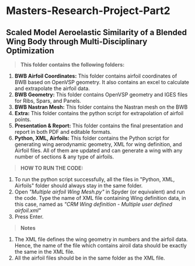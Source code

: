 # Masters-Research-Project-Part2
## Scaled Model Aeroelastic Similarity of a Blended Wing Body through Multi-Disciplinary Optimization

> **This folder contains the following folders:**

1. **BWB Airfoil Coordinates:** This folder contains airfoil coordinates of BWB based on OpenVSP geometry. It also contains an excel to calculate and extrapolate the airfoil data.
2. **BWB Geometry:** This folder contains OpenVSP geometry and IGES files for Ribs, Spars, and Panels.
3. **BWB Nastran Mesh:** This folder contains the Nastran mesh on the BWB
4. **Extra:** This folder contains the python script for extrapolation of airfoil points.
4. **Presentation & Report:** This folder contains the final presentation and report in both PDF and editable formats.
5. **Python, XML, Airfoils:** This folder contains the Python script for generating wing aerodynamic geometry, XML for wing definition, and Airfoil files. All of them are updated and can generate a wing with any number of sections & any type of airfoils.

> **HOW TO RUN THE CODE:**

1. To run the python script successfully, all the files in "Python, XML, Airfoils" folder should always stay in the same folder. 
2. Open *"Multiple airfoil Wing Mesh.py"* in Spyder (or equivalent) and run the code. Type the name of XML file containing Wing definition data, in this case, named as *"CRM Wing definition - Multiple user defined airfoil.xml"*
3. Press Enter. 

> **Notes**
1. The XML file defines the wing geometry in numbers and the airfoil data. Hence, the name of the file which contains airoil data should be exactly the same in the XML file. 
2. All the airfoil files should be in the same folder as the XML file.
